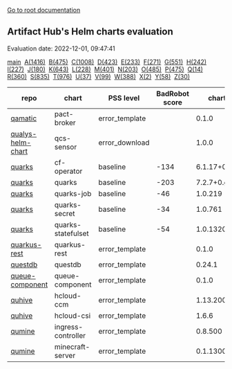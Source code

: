 [Go to root documentation](https://vicenteherrera.com/psa-checker)

## Artifact Hub's Helm charts evaluation

Evaluation date: 2022-12-01, 09:47:41

[main](./charts_levels)&nbsp; [A(1416)](./charts_levels_a)&nbsp; [B(475)](./charts_levels_b)&nbsp; [C(1008)](./charts_levels_c)&nbsp; [D(423)](./charts_levels_d)&nbsp; [E(233)](./charts_levels_e)&nbsp; [F(271)](./charts_levels_f)&nbsp; [G(551)](./charts_levels_g)&nbsp; [H(242)](./charts_levels_h)&nbsp; [I(227)](./charts_levels_i)&nbsp; [J(180)](./charts_levels_j)&nbsp; [K(643)](./charts_levels_k)&nbsp; [L(228)](./charts_levels_l)&nbsp; [M(401)](./charts_levels_m)&nbsp; [N(203)](./charts_levels_n)&nbsp; [O(485)](./charts_levels_o)&nbsp; [P(475)](./charts_levels_p)&nbsp; [Q(14)](./charts_levels_q)&nbsp; [R(360)](./charts_levels_r)&nbsp; [S(835)](./charts_levels_s)&nbsp; [T(976)](./charts_levels_t)&nbsp; [U(37)](./charts_levels_u)&nbsp; [V(99)](./charts_levels_v)&nbsp; [W(388)](./charts_levels_w)&nbsp; [X(2)](./charts_levels_x)&nbsp; [Y(58)](./charts_levels_y)&nbsp; [Z(30)](./charts_levels_z)&nbsp; 

| repo | chart | PSS level | BadRobot score | chart version | app version |
|------|------|------|------|------|------|
| [qamatic](https://qamatic.github.io/charts) | pact-broker | error_template |  | 0.1.0 | 1.0 |
| [qualys-helm-chart](https://qualys.github.io/Qualys-Helm-Charts/) | qcs-sensor | error_download |  | 1.0.0 | 1.19.2-0 |
| [quarks](https://cloudfoundry-incubator.github.io/quarks-helm/) | cf-operator | baseline | -134 | 6.1.17+0.gec409fd7 | 6.1.17+0.gec409fd7 |
| [quarks](https://cloudfoundry-incubator.github.io/quarks-helm/) | quarks | baseline | -203 | 7.2.7+0.g3606ded | 7.2.7+0.g3606ded |
| [quarks](https://cloudfoundry-incubator.github.io/quarks-helm/) | quarks-job | baseline | -46 | 1.0.219 | 1.0.219 |
| [quarks](https://cloudfoundry-incubator.github.io/quarks-helm/) | quarks-secret | baseline | -34 | 1.0.761 | 1.0.761 |
| [quarks](https://cloudfoundry-incubator.github.io/quarks-helm/) | quarks-statefulset | baseline | -54 | 1.0.1320 | 1.0.1320 |
| [quarkus-rest](https://laminba2003.github.io/quarkus-rest-services) | quarkus-rest | error_template |  | 0.1.0 | 1.16.0 |
| [questdb](https://helm.questdb.io/) | questdb | error_template |  | 0.24.1 | 6.6.1 |
| [queue-component](https://raw.githubusercontent.com/ConductionNL/queue-component/master/api/helm/) | queue-component | error_template |  | 0.1.0 | V1.0 |
| [quhive](https://quhive.github.io/charts/) | hcloud-ccm | error_template |  | 1.13.200 | v1.13.2 |
| [quhive](https://quhive.github.io/charts/) | hcloud-csi | error_template |  | 1.6.6 | 1.6.0 |
| [qumine](https://qumine.github.io/charts/) | ingress-controller | error_template |  | 0.8.500 | v0.8.5 |
| [qumine](https://qumine.github.io/charts/) | minecraft-server | error_template |  | 0.1.1300 | v0.1.13 |
